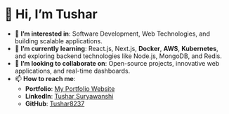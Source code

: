 # 👋 Hi, I’m Tushar  

- 👀 **I’m interested in**: Software Development, Web Technologies, and building scalable applications.  
- 🌱 **I’m currently learning**: React.js, Next.js, **Docker**, **AWS**, **Kubernetes**, and exploring backend technologies like Node.js, MongoDB, and Redis.  
- 💞️ **I’m looking to collaborate on**: Open-source projects, innovative web applications, and real-time dashboards.  
- 📫 **How to reach me**:  
   - **Portfolio**: [My Portfolio Website](https://portfolio-website-one-sigma.vercel.app/)  
   - **LinkedIn**: [Tushar Suryawanshi](https://www.linkedin.com/in/tushar-suryawanshi-820a391b9/)  
   - **GitHub**: [Tushar8237](https://github.com/Tushar8237)  


<!---
Tushar8237/Tushar8237 is a ✨ special ✨ repository because its `README.md` (this file) appears on your GitHub profile.
You can click the Preview link to take a look at your changes.
--->
